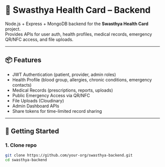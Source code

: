 # 🏥 Swasthya Health Card – Backend

Node.js + Express + MongoDB backend for the **Swasthya Health Card** project.  
Provides APIs for user auth, health profiles, medical records, emergency QR/NFC access, and file uploads.

---

## 📦 Features
- JWT Authentication (patient, provider, admin roles)
- Health Profile (blood group, allergies, chronic conditions, emergency contacts)
- Medical Records (prescriptions, reports, uploads)
- Public Emergency Access via QR/NFC
- File Uploads (Cloudinary)
- Admin Dashboard APIs
- Share tokens for time-limited record sharing

---

## 🚀 Getting Started

### 1. Clone repo
```bash
git clone https://github.com/your-org/swasthya-backend.git
cd swasthya-backend
